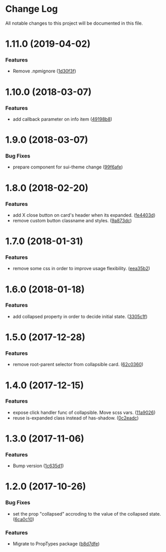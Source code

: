 # Change Log

All notable changes to this project will be documented in this file.

<a name="1.11.0"></a>
# 1.11.0 (2019-04-02)


### Features

* Remove .npmignore ([1d30f3f](https://github.com/SUI-Components/schibsted-spain-components/commit/1d30f3f))



<a name="1.10.0"></a>
# 1.10.0 (2018-03-07)


### Features

* add callback parameter on info item ([49198b8](https://github.com/SUI-Components/schibsted-spain-components/commit/49198b8))



<a name="1.9.0"></a>
# 1.9.0 (2018-03-07)


### Bug Fixes

* prepare component for sui-theme change ([99f6afe](https://github.com/SUI-Components/schibsted-spain-components/commit/99f6afe))



<a name="1.8.0"></a>
# 1.8.0 (2018-02-20)


### Features

* add X close button on card's header when its expanded. ([fe4403d](https://github.com/SUI-Components/schibsted-spain-components/commit/fe4403d))
* remove custom button classname and styles. ([9a873dc](https://github.com/SUI-Components/schibsted-spain-components/commit/9a873dc))



<a name="1.7.0"></a>
# 1.7.0 (2018-01-31)


### Features

* remove some css in order to improve usage flexibility. ([eea35b2](https://github.com/SUI-Components/schibsted-spain-components/commit/eea35b2))



<a name="1.6.0"></a>
# 1.6.0 (2018-01-18)


### Features

* add collapsed property in order to decide initial state. ([3305c1f](https://github.com/SUI-Components/schibsted-spain-components/commit/3305c1f))



<a name="1.5.0"></a>
# 1.5.0 (2017-12-28)


### Features

* remove root-parent selector from collapsible card. ([62c0360](https://github.com/SUI-Components/schibsted-spain-components/commit/62c0360))



<a name="1.4.0"></a>
# 1.4.0 (2017-12-15)


### Features

* expose click handler func of collapsible. Move scss vars. ([11a9026](https://github.com/SUI-Components/schibsted-spain-components/commit/11a9026))
* reuse is-expanded class instead of has-shadow. ([0c2eadc](https://github.com/SUI-Components/schibsted-spain-components/commit/0c2eadc))



<a name="1.3.0"></a>
# 1.3.0 (2017-11-06)


### Features

* Bump version ([1c635d1](https://github.com/SUI-Components/schibsted-spain-components/commit/1c635d1))



<a name="1.2.0"></a>
# 1.2.0 (2017-10-26)


### Bug Fixes

* set the prop "collapsed" accroding to the value of the collapsed state. ([6ca0c10](https://github.com/SUI-Components/schibsted-spain-components/commit/6ca0c10))


### Features

* Migrate to PropTypes package ([b8d7dfe](https://github.com/SUI-Components/schibsted-spain-components/commit/b8d7dfe))



